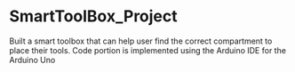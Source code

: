 # SmartToolBox_Project
Built a smart toolbox that can help user find the correct compartment to place their tools. Code portion is implemented using the Arduino IDE for the Arduino Uno
